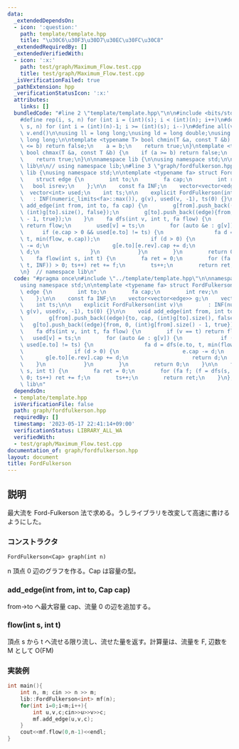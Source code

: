 ```yaml
---
data:
  _extendedDependsOn:
  - icon: ':question:'
    path: template/template.hpp
    title: "\u30C6\u30F3\u30D7\u30EC\u30FC\u30C8"
  _extendedRequiredBy: []
  _extendedVerifiedWith:
  - icon: ':x:'
    path: test/graph/Maximum_Flow.test.cpp
    title: test/graph/Maximum_Flow.test.cpp
  _isVerificationFailed: true
  _pathExtension: hpp
  _verificationStatusIcon: ':x:'
  attributes:
    links: []
  bundledCode: "#line 2 \"template/template.hpp\"\n\n#include <bits/stdc++.h>\n\n\
    #define rep(i, s, n) for (int i = (int)(s); i < (int)(n); i++)\n#define rrep(i,\
    \ s, n) for (int i = (int)(n)-1; i >= (int)(s); i--)\n#define all(v) v.begin(),\
    \ v.end()\n\nusing ll = long long;\nusing ld = long double;\nusing ull = unsigned\
    \ long long;\n\ntemplate <typename T> bool chmin(T &a, const T &b) {\n    if (a\
    \ <= b) return false;\n    a = b;\n    return true;\n}\ntemplate <typename T>\
    \ bool chmax(T &a, const T &b) {\n    if (a >= b) return false;\n    a = b;\n\
    \    return true;\n}\n\nnamespace lib {\n\nusing namespace std;\n\n}  // namespace\
    \ lib\n\n// using namespace lib;\n#line 3 \"graph/fordfulkerson.hpp\"\n\nnamespace\
    \ lib {\nusing namespace std;\n\ntemplate <typename fa> struct FordFulkerson {\n\
    \    struct edge {\n        int to;\n        fa cap;\n        int rev;\n     \
    \   bool isrev;\n    };\n\n    const fa INF;\n    vector<vector<edge>> g;\n  \
    \  vector<int> used;\n    int ts;\n\n    explicit FordFulkerson(int v)\n     \
    \   : INF(numeric_limits<fa>::max()), g(v), used(v, -1), ts(0) {}\n\n    void\
    \ add_edge(int from, int to, fa cap) {\n        g[from].push_back((edge){to, cap,\
    \ (int)g[to].size(), false});\n        g[to].push_back((edge){from, 0, (int)g[from].size()\
    \ - 1, true});\n    }\n    fa dfs(int v, int t, fa flow) {\n        if (v == t)\
    \ return flow;\n        used[v] = ts;\n        for (auto &e : g[v]) {\n      \
    \      if (e.cap > 0 && used[e.to] != ts) {\n                fa d = dfs(e.to,\
    \ t, min(flow, e.cap));\n                if (d > 0) {\n                    e.cap\
    \ -= d;\n                    g[e.to][e.rev].cap += d;\n                    return\
    \ d;\n                }\n            }\n        }\n        return 0;\n    }\n\n\
    \    fa flow(int s, int t) {\n        fa ret = 0;\n        for (fa f; (f = dfs(s,\
    \ t, INF)) > 0; ts++) ret += f;\n        ts++;\n        return ret;\n    }\n};\n\
    \n}  // namespace lib\n"
  code: "#pragma once\n#include \"../template/template.hpp\"\n\nnamespace lib {\n\
    using namespace std;\n\ntemplate <typename fa> struct FordFulkerson {\n    struct\
    \ edge {\n        int to;\n        fa cap;\n        int rev;\n        bool isrev;\n\
    \    };\n\n    const fa INF;\n    vector<vector<edge>> g;\n    vector<int> used;\n\
    \    int ts;\n\n    explicit FordFulkerson(int v)\n        : INF(numeric_limits<fa>::max()),\
    \ g(v), used(v, -1), ts(0) {}\n\n    void add_edge(int from, int to, fa cap) {\n\
    \        g[from].push_back((edge){to, cap, (int)g[to].size(), false});\n     \
    \   g[to].push_back((edge){from, 0, (int)g[from].size() - 1, true});\n    }\n\
    \    fa dfs(int v, int t, fa flow) {\n        if (v == t) return flow;\n     \
    \   used[v] = ts;\n        for (auto &e : g[v]) {\n            if (e.cap > 0 &&\
    \ used[e.to] != ts) {\n                fa d = dfs(e.to, t, min(flow, e.cap));\n\
    \                if (d > 0) {\n                    e.cap -= d;\n             \
    \       g[e.to][e.rev].cap += d;\n                    return d;\n            \
    \    }\n            }\n        }\n        return 0;\n    }\n\n    fa flow(int\
    \ s, int t) {\n        fa ret = 0;\n        for (fa f; (f = dfs(s, t, INF)) >\
    \ 0; ts++) ret += f;\n        ts++;\n        return ret;\n    }\n};\n\n}  // namespace\
    \ lib\n"
  dependsOn:
  - template/template.hpp
  isVerificationFile: false
  path: graph/fordfulkerson.hpp
  requiredBy: []
  timestamp: '2023-05-17 22:41:14+09:00'
  verificationStatus: LIBRARY_ALL_WA
  verifiedWith:
  - test/graph/Maximum_Flow.test.cpp
documentation_of: graph/fordfulkerson.hpp
layout: document
title: FordFulkerson
---
```


## 説明

最大流を Ford-Fulkerson 法で求める。うしライブラリを改変して高速に書けるようにした。

### コンストラクタ

`FordFulkerson<Cap> graph(int n)`

n 頂点 0 辺のグラフを作る。Cap は容量の型。

### add_edge(int from, int to, Cap cap)

from→to へ最大容量 cap、流量 0 の辺を追加する。

### flow(int s, int t)

頂点 s から t へ流せる限り流し、流せた量を返す。計算量は、流量を F, 辺数を M として O(FM)

### 実装例

```cpp
int main(){
	int n, m; cin >> n >> m;
	lib::FordFulkerson<int> mf(n);
	for(int i=0;i<m;i++){
		int u,v,c;cin>>u>>v>>c;
		mf.add_edge(u,v,c);
	}
	cout<<mf.flow(0,n-1)<<endl;
}
```